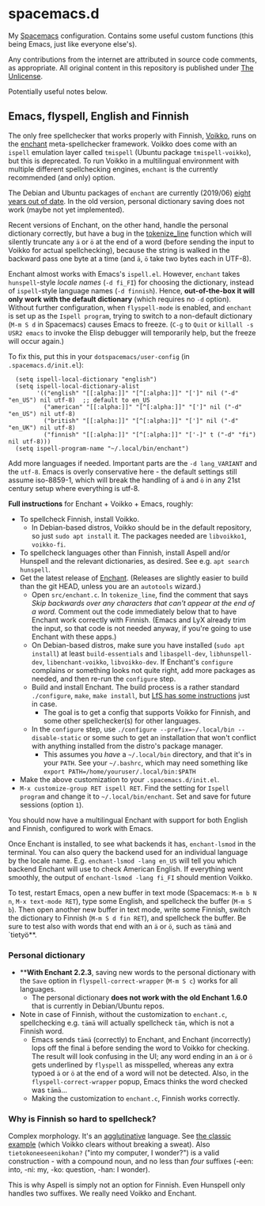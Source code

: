 # spacemacs.d

My [Spacemacs](http://spacemacs.org/) configuration. Contains some useful custom functions (this being Emacs, just like everyone else's).

Any contributions from the internet are attributed in source code comments, as appropriate. All original content in this repository is published under [The Unlicense](LICENSE.md).

Potentially useful notes below.

## Emacs, flyspell, English and Finnish

The only free spellchecker that works properly with Finnish, [Voikko](https://voikko.puimula.org/), runs on the [enchant](https://github.com/AbiWord/enchant) meta-spellchecker framework. Voikko does come with an `ispell` emulation layer called `tmispell` (Ubuntu package `tmispell-voikko`), but this is deprecated. To run Voikko in a multilingual environment with multiple different spellchecking engines, `enchant` is the currently recommended (and only) option.

The Debian and Ubuntu packages of `enchant` are currently (2019/06) [eight years out of date](https://bugs.launchpad.net/ubuntu/+source/enchant/+bug/1830336). In the old version, personal dictionary saving does not work (maybe not yet implemented).

Recent versions of Enchant, on the other hand, handle the personal dictionary correctly, but have a bug in the [tokenize_line](https://github.com/AbiWord/enchant/blob/master/src/enchant.c) function which will silently truncate any `ä` or `ö` at the end of a word (before sending the input to Voikko for actual spellchecking), because the string is walked in the backward pass one byte at a time (and `ä`, `ö` take two bytes each in UTF-8).

Enchant almost works with Emacs's `ispell.el`. However, `enchant` takes `hunspell`-style *locale names* (`-d fi_FI`) for choosing the dictionary, instead of `ispell`-style language names (`-d finnish`). Hence, **out-of-the-box it will only work with the default dictionary** (which requires no `-d` option). Without further configuration, when `flyspell-mode` is enabled, and `enchant` is set up as the `Ispell program`, trying to switch to a non-default dictionary (`M-m S d` in Spacemacs) causes Emacs to freeze. (`C-g` to `Quit` or `killall -s USR2 emacs` to invoke the Elisp debugger will temporarily help, but the freeze will occur again.)

To fix this, put this in your `dotspacemacs/user-config` (in `.spacemacs.d/init.el`):

```elisp
  (setq ispell-local-dictionary "english")
  (setq ispell-local-dictionary-alist
        '(("english" "[[:alpha:]]" "[^[:alpha:]]" "[']" nil ("-d" "en_US") nil utf-8)  ;; default to en_US
          ("american" "[[:alpha:]]" "[^[:alpha:]]" "[']" nil ("-d" "en_US") nil utf-8)
          ("british" "[[:alpha:]]" "[^[:alpha:]]" "[']" nil ("-d" "en_UK") nil utf-8)
          ("finnish" "[[:alpha:]]" "[^[:alpha:]]" "['-]" t ("-d" "fi") nil utf-8)))
  (setq ispell-program-name "~/.local/bin/enchant")
```

Add more languages if needed. Important parts are the `-d lang_VARIANT` and the `utf-8`. Emacs is overly conservative here - the default settings still assume iso-8859-1, which will break the handling of `ä` and `ö` in any 21st century setup where everything is utf-8.

**Full instructions** for Enchant + Voikko + Emacs, roughly:

 - To spellcheck Finnish, install Voikko.
   - In Debian-based distros, Voikko should be in the default repository, so just `sudo apt install` it. The packages needed are `libvoikko1`, `voikko-fi`.
 - To spellcheck languages other than Finnish, install Aspell and/or Hunspell and the relevant dictionaries, as desired. See e.g. `apt search hunspell`.
 - Get the latest release of [Enchant](https://github.com/AbiWord/enchant). (Releases are slightly easier to build than the git HEAD, unless you are an `autotools` wizard.)
   - Open `src/enchant.c`. In `tokenize_line`, find the comment that says *Skip backwards over any characters that can't appear at the end of a word.* Comment out the code immediately below that to have Enchant work correctly with Finnish. (Emacs and LyX already trim the input, so that code is not needed anyway, if you're going to use Enchant with these apps.)
   - On Debian-based distros, make sure you have installed (`sudo apt install`) at least `build-essentials` and `libaspell-dev`, `libhunspell-dev`, `libenchant-voikko`, `libvoikko-dev`. If Enchant's `configure` complains or something looks not quite right, add more packages as needed, and then re-run the `configure` step.
   - Build and install Enchant. The build process is a rather standard `./configure`, `make`, `make install`, but [LfS has some instructions](http://www.linuxfromscratch.org/blfs/view/cvs/general/enchant.html) just in case.
     - The goal is to get a config that supports Voikko for Finnish, and some other spellchecker(s) for other languages.
   - In the `configure` step, use `./configure --prefix=~/.local/bin --disable-static` or some such to get an installation that won't conflict with anything installed from the distro's package manager.
     - This assumes you *have* a `~/.local/bin` directory, and that it's in your `PATH`. See your `~/.bashrc`, which may need something like `export PATH=/home/youruser/.local/bin:$PATH`
 - Make the above customization to your `.spacemacs.d/init.el`.
 - `M-x customize-group RET ispell RET`. Find the setting for `Ispell program` and change it to `~/.local/bin/enchant`. Set and save for future sessions (option `1`).

You should now have a multilingual Enchant with support for both English and Finnish, configured to work with Emacs.

Once Enchant is installed, to see what backends it has, `enchant-lsmod` in the terminal. You can also query the backend used for an individual language by the locale name. E.g. `enchant-lsmod -lang en_US` will tell you which backend Enchant will use to check American English. If everything went smoothly, the output of `enchant-lsmod -lang fi_FI` should mention Voikko.

To test, restart Emacs, open a new buffer in text mode (Spacemacs: `M-m b N n`, `M-x text-mode RET`), type some English, and spellcheck the buffer (`M-m S b`). Then open another new buffer in text mode, write some Finnish, switch the dictionary to Finnish (`M-m S d fin RET`), and spellcheck the buffer. Be sure to test also with words that end with an `ä` or `ö`, such as `tämä` and `tietyö**.

### Personal dictionary

 - ****With Enchant 2.2.3**, saving new words to the personal dictionary with the `Save` option in `flyspell-correct-wrapper` (`M-m S c`) works for all languages.
   - The personal dictionary **does not work with the old Enchant 1.6.0** that is currently in Debian/Ubuntu repos.
 - Note in case of Finnish, without the customization to `enchant.c`, spellchecking e.g. `tämä` will actually spellcheck `täm`, which is not a Finnish word.
   - Emacs sends `tämä` (correctly) to Enchant, and Enchant (incorrectly) lops off the final `ä` before sending the word to Voikko for checking. The result will look confusing in the UI; any word ending in an `ä` or `ö` gets underlined by `flyspell` as misspelled, whereas any extra typoed `ä` or `ö` at the end of a word will not be detected. Also, in the `flyspell-correct-wrapper` popup, Emacs thinks the word checked was `tämä`...
   - Making the customization to `enchant.c`, Finnish works correctly.

### Why is Finnish so hard to spellcheck?

Complex morphology. It's an [agglutinative](https://en.wikipedia.org/wiki/Agglutinative_language) language. See [the classic example](https://satwcomic.com/aimlessly) (which Voikko clears without breaking a sweat). Also `tietokoneeseenikohan?` ("into my computer, I wonder?") is a valid construction - with a compound noun, and no less than *four* suffixes (-een: into, -ni: my, -ko: question, -han: I wonder).

This is why Aspell is simply not an option for Finnish. Even Hunspell only handles two suffixes. We really need Voikko and Enchant.
